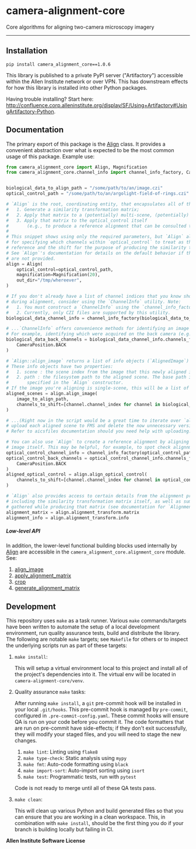 # camera-alignment-core


Core algorithms for aligning two-camera microscopy imagery

---


## Installation

`pip install camera_alignment_core==1.0.6`<br>

This library is published to a private PyPI server ("Artifactory") accessible within the Allen Institute network or over VPN. This has downstream effects for how this library is installed into other Python packages.

Having trouble installing? Start here: http://confluence.corp.alleninstitute.org/display/SF/Using+Artifactory#UsingArtifactory-Python.


## Documentation

The primary export of this package is the [Align](https://aics-int.github.io/camera-alignment-core/camera_alignment_core.html#camera_alignment_core.align.Align) class.
It provides a convenient abstraction over what is expected to be the most common usage of this package. Example use:
```python
from camera_alignment_core import Align, Magnification
from camera_alignment_core.channel_info import channel_info_factory, CameraPosition


biological_data_to_align_path = "/some/path/to/an/image.czi"
optical_control_path = "/some/path/to/an/argolight-field-of-rings.czi"

# `Align` is the root, coordinating entity, that encapsulates all of the steps to:
#   1. Generate a similarity transformation matrix;
#   2. Apply that matrix to a (potentially) multi-scene, (potentially) multi-timepoint biological image;
#   3. Apply that matrix to the optical_control itself
#       (e.g., to produce a reference alignment that can be consulted to assess alignment quality).
#
# This snippet shows using only the required parameters, but `Align` also takes optional keyword arguments
# for specifying which channels within `optical_control` to treat as the
# reference and the shift for the purpose of producing the similarity transformation matrix.
# See `Align`'s documentation for details on the default behavior if these optional arguments
# are not provided.
align = Align(
    optical_control=optical_control_path,
    magnification=Magnification(20),
    out_dir="/tmp/whereever",
)

# If you don't already have a list of channel indices that you know should be shifted
# during alignment, consider using the `ChannelInfo` utility. Note:
#   1. You must construct a `ChannelInfo` using the `channel_info_factory`.
#   2. Currently, only CZI files are supported by this utility.
biological_data_channel_info = channel_info_factory(biological_data_to_align_path)

# ...`ChannelInfo` offers convenience methods for identifying an image's channels.
# For example, identifying which were acquired on the back camera (e.g.: Brightfield, CMDRP).
biological_data_back_channels = biological_data_channel_info.channels_from_camera_position(
    CameraPosition.BACK
)

# `Align::align_image` returns a list of info objects (`AlignedImage`) pointing at the output of the method.
# These info objects have two properties:
#   1. scene : the scene index from the image that this newly aligned image is from; and
#   2. path : the filesystem path to the aligned scene. The base path is the `out_dir` you
#       specified in the `Align` constructor.
# If the image you're aligning is single-scene, this will be a list of one `AlignedImage`.
aligned_scenes = align.align_image(
    image_to_align_path,
    channels_to_shift=[channel.channel_index for channel in biological_data_back_channels]
)

# ...(Right now in the script would be a great time to iterate over `aligned_scenes` and
# upload each aligned scene to FMS and delete the now unnecessary versions saved in `out_dir`.
# Refer to aicsfiles documentation should you need help with uploading.)...

# You can also use `Align` to create a reference alignment by aligning the optical control
# image itself. This may be helpful, for example, to spot check alignnment quality.
optical_control_channel_info = channel_info_factory(optical_control_path)
optical_control_back_channels = optical_control_channel_info.channels_from_camera_position(
    CameraPosition.BACK
)
aligned_optical_control = align.align_optical_control(
    channels_to_shift=[channel.channel_index for channel in optical_control_back_channels]
)

# `Align` also provides access to certain details from the alignment process,
# including the similarity transformation matrix itself, as well as summary information
# gathered while producing that matrix (see documentation for `AlignmentInfo` for more details).
alignment_matrix = align.alignment_transform.matrix
alignment_info = align.alignment_transform.info
```

##### Low-level API
In addition, the lower-level functional building blocks used internally by [Align](https://aics-int.github.io/camera-alignment-core/camera_alignment_core.html#camera_alignment_core.align.Align) are accessible in the `camera_alignment_core.alignment_core` module. See:
1. [align_image](https://aics-int.github.io/camera-alignment-core/camera_alignment_core.html#camera_alignment_core.alignment_core.align_image)
1. [apply_alignment_matrix](https://aics-int.github.io/camera-alignment-core/camera_alignment_core.html#camera_alignment_core.alignment_core.apply_alignment_matrix)
1. [crop](https://aics-int.github.io/camera-alignment-core/camera_alignment_core.html#camera_alignment_core.alignment_core.crop)
1. [generate_alignment_matrix](https://aics-int.github.io/camera-alignment-core/camera_alignment_core.html#camera_alignment_core.alignment_core.generate_alignment_matrix)


## Development
This repository uses `make` as a task runner. Various `make` commands/targets have been written to automate
the setup of a local development environment, run quality assurance tests, build and distribute the
library. The following are notable `make` targets;
see `Makefile` for others or to inspect the underlying scripts run as part of these targets:

1. `make install`:

    This will setup a virtual environment local to this project and install all of the
    project's dependencies into it. The virtual env will be located in `camera-alignment-core/venv`.

2. Quality assurance `make` tasks:

    After running `make install`, a `git` pre-commit hook will be installed in your local `.git/hooks`.
    This pre-commit hook is managed by `pre-commit`, configured in `.pre-commit-config.yaml`.
    These commit hooks will ensure QA is run on your code before you commit it.
    The code formatters that are run on pre-commit have side-effects;
    if they don't exit successfully, they will modify your staged files, and you will need to stage the new changes.

    1. `make lint`: Linting using `flake8`
    2. `make type-check`: Static analysis using `mypy`
    3. `make fmt`: Auto-code formatting using `black`
    4. `make import-sort`: Auto-import sorting using `isort`
    5. `make test`: Programmatic tests, run with `pytest`

    Code is not ready to merge until all of these QA tests pass.

3. `make clean`:

    This will clean up various Python and build generated files so that you can ensure
    that you are working in a clean workspace. This, in combination with `make install`,
    should be the first thing you do if your branch is building locally but failing in CI.


**Allen Institute Software License**

